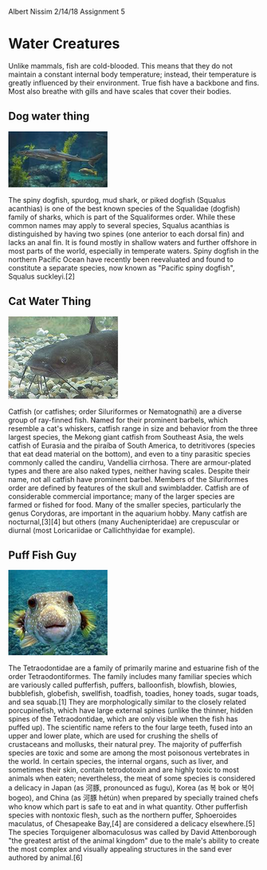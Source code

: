Albert Nissim
2/14/18
Assignment 5

Water Creatures
=======

Unlike mammals, fish are cold-blooded. This means that they do not maintain a constant internal body temperature; instead, their temperature is greatly influenced by their environment. True fish have a backbone and fins. Most also breathe with gills and have scales that cover their bodies.

## Dog water thing

![Image](media/dog.jpg)

The spiny dogfish, spurdog, mud shark, or piked dogfish (Squalus acanthias) is one of the best known species of the Squalidae (dogfish) family of sharks, which is part of the Squaliformes order. While these common names may apply to several species, Squalus acanthias is distinguished by having two spines (one anterior to each dorsal fin) and lacks an anal fin. It is found mostly in shallow waters and further offshore in most parts of the world, especially in temperate waters. Spiny dogfish in the northern Pacific Ocean have recently been reevaluated and found to constitute a separate species, now known as "Pacific spiny dogfish", Squalus suckleyi.[2]

## Cat Water Thing

![Image](media/cat.jpg)

Catfish (or catfishes; order Siluriformes or Nematognathi) are a diverse group of ray-finned fish. Named for their prominent barbels, which resemble a cat's whiskers, catfish range in size and behavior from the three largest species, the Mekong giant catfish from Southeast Asia, the wels catfish of Eurasia and the piraíba of South America, to detritivores (species that eat dead material on the bottom), and even to a tiny parasitic species commonly called the candiru, Vandellia cirrhosa. There are armour-plated types and there are also naked types, neither having scales. Despite their name, not all catfish have prominent barbel. Members of the Siluriformes order are defined by features of the skull and swimbladder. Catfish are of considerable commercial importance; many of the larger species are farmed or fished for food. Many of the smaller species, particularly the genus Corydoras, are important in the aquarium hobby. Many catfish are nocturnal,[3][4] but others (many Auchenipteridae) are crepuscular or diurnal (most Loricariidae or Callichthyidae for example).

## Puff Fish Guy

![Image](media/puff.jpg)

The Tetraodontidae are a family of primarily marine and estuarine fish of the order Tetraodontiformes. The family includes many familiar species which are variously called pufferfish, puffers, balloonfish, blowfish, blowies, bubblefish, globefish, swellfish, toadfish, toadies, honey toads, sugar toads, and sea squab.[1] They are morphologically similar to the closely related porcupinefish, which have large external spines (unlike the thinner, hidden spines of the Tetraodontidae, which are only visible when the fish has puffed up). The scientific name refers to the four large teeth, fused into an upper and lower plate, which are used for crushing the shells of crustaceans and mollusks, their natural prey.
The majority of pufferfish species are toxic and some are among the most poisonous vertebrates in the world. In certain species, the internal organs, such as liver, and sometimes their skin, contain tetrodotoxin and are highly toxic to most animals when eaten; nevertheless, the meat of some species is considered a delicacy in Japan (as 河豚, pronounced as fugu), Korea (as 복 bok or 복어 bogeo), and China (as 河豚 hétún) when prepared by specially trained chefs who know which part is safe to eat and in what quantity. Other pufferfish species with nontoxic flesh, such as the northern puffer, Sphoeroides maculatus, of Chesapeake Bay,[4] are considered a delicacy elsewhere.[5]
The species Torquigener albomaculosus was called by David Attenborough "the greatest artist of the animal kingdom" due to the male's ability to create the most complex and visually appealing structures in the sand ever authored by animal.[6]

